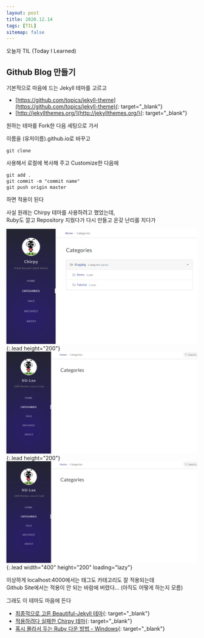 ```yaml
---
layout: post
title: 2020.12.14
tags: [TIL]
sitemap: false
---
```


오늘자 TIL (Today I Learned) 
## Github Blog 만들기

기본적으로 마음에 드는 Jekyll 테마를 고르고

- [https://github.com/topics/jekyll-theme](https://github.com/topics/jekyll-theme){: target="_blank"}
- [http://jekyllthemes.org/](http://jekyllthemes.org/){: target="_blank"}

원하는 테마를 Fork한 다음 세팅으로 가서

이름을 (유저이름).github.io로 바꾸고

~~~console
git clone
~~~

사용해서 로컬에 복사해 주고 Customize한 다음에

~~~console
git add .
git commit -m "commit name"
git push origin master
~~~

하면 적용이 된다


사실 원래는 Chirpy 테마를 사용하려고 했었는데,  
Ruby도 깔고 Repository 지웠다가 다시 만들고 온갖 난리를 치다가

![Image1](/assets/img/201214-1.png){:.lead height="200"}
![Image2](/assets/img/201214-2.png){:.lead height="200"}
![Test](/assets/img/201214-2.png){:.lead width="400" height="200" loading="lazy"}

이상하게 localhost:4000에서는 태그도 카테고리도 잘 적용되는데  
Github Site에서는 적용이 안 되는 바람에 버렸다... (아직도 어떻게 하는지 모름)  

그래도 이 테마도 마음에 든다

- [최종적으로 고른 Beautiful-Jekyll 테마](https://github.com/daattali/beautiful-jekyll){: target="_blank"}
- [적용하려다 실패한 Chirpy 테마](https://github.com/cotes2020/jekyll-theme-chirpy){: target="_blank"}
- [혹시 몰라서 두는 Ruby 다운 방법 - Windows](https://park-jongseok.github.io/languages/ruby/2019/10/03/installing-ruby.html){: target="_blank"}